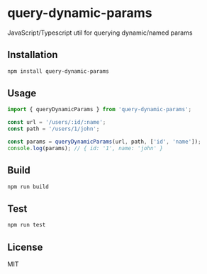 # query-dynamic-params

JavaScript/Typescript util for querying dynamic/named params

## Installation

```bash
npm install query-dynamic-params
```

## Usage

```typescript
import { queryDynamicParams } from 'query-dynamic-params';

const url = '/users/:id/:name';
const path = '/users/1/john';

const params = queryDynamicParams(url, path, ['id', 'name']);
console.log(params); // { id: '1', name: 'john' }
```

## Build

  ```bash
  npm run build
  ```

## Test

  ```bash
  npm run test
  ```

## License

MIT

